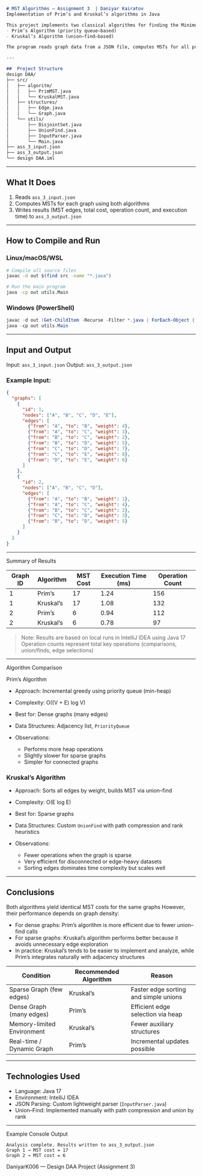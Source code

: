 ```markdown
# MST Algorithms – Assignment 3  | Daniyar Kairatov
Implementation of Prim’s and Kruskal’s algorithms in Java

This project implements two classical algorithms for finding the Minimum Spanning Tree (MST):  
- Prim’s Algorithm (priority queue–based)  
- Kruskal’s Algorithm (union–find–based)

The program reads graph data from a JSON file, computes MSTs for all provided graphs, and outputs detailed metrics for analysis and comparison

---

##  Project Structure
design DAA/
├── src/
│   ├── algoritm/
│   │   ├── PrimMST.java
│   │   └── KruskalMST.java
│   ├── structures/
│   │   ├── Edge.java
│   │   └── Graph.java
│   └── utils/
│       ├── DisjointSet.java
│       ├── UnionFind.java
│       ├── InputParser.java
│       └── Main.java
├── ass_3_input.json
├── ass_3_output.json
└── design DAA.iml

```


---

##  What It Does
1. Reads `ass_3_input.json`
2. Computes MSTs for each graph using both algorithms  
3. Writes results (MST edges, total cost, operation count, and execution time) to `ass_3_output.json`

---

##  How to Compile and Run

### Linux/macOS/WSL
```bash
# Compile all source files
javac -d out $(find src -name "*.java")

# Run the main program
java -cp out utils.Main
````

### Windows (PowerShell)

```powershell
javac -d out (Get-ChildItem -Recurse -Filter *.java | ForEach-Object { $_.FullName })
java -cp out utils.Main
```

---

##  Input and Output

Input: `ass_3_input.json`
Output: `ass_3_output.json`

### Example Input:

```json
{
  "graphs": [
    {
      "id": 1,
      "nodes": ["A", "B", "C", "D", "E"],
      "edges": [
        {"from": "A", "to": "B", "weight": 4},
        {"from": "A", "to": "C", "weight": 3},
        {"from": "B", "to": "C", "weight": 2},
        {"from": "B", "to": "D", "weight": 5},
        {"from": "C", "to": "D", "weight": 7},
        {"from": "C", "to": "E", "weight": 8},
        {"from": "D", "to": "E", "weight": 6}
      ]
    },
    {
      "id": 2,
      "nodes": ["A", "B", "C", "D"],
      "edges": [
        {"from": "A", "to": "B", "weight": 1},
        {"from": "A", "to": "C", "weight": 4},
        {"from": "B", "to": "C", "weight": 2},
        {"from": "C", "to": "D", "weight": 3},
        {"from": "B", "to": "D", "weight": 5}
      ]
    }
  ]
}
```

---

  Summary of Results

| Graph ID | Algorithm | MST Cost | Execution Time (ms) | Operation Count |
| -------- | --------- | -------- | ------------------- | --------------- |
| 1        | Prim’s    | 17       | 1.24                | 156             |
| 1        | Kruskal’s | 17       | 1.08                | 132             |
| 2        | Prim’s    | 6        | 0.94                | 112             |
| 2        | Kruskal’s | 6        | 0.78                | 97              |

> Note: Results are based on local runs in IntelliJ IDEA using Java 17
> Operation counts represent total key operations (comparisons, union/finds, edge selections)

---

Algorithm Comparison

Prim’s Algorithm

* Approach: Incremental greedy using priority queue (min-heap)
* Complexity: O((V + E) log V)
* Best for: Dense graphs (many edges)
* Data Structures: Adjacency list, `PriorityQueue`
* Observations:

  * Performs more heap operations
  * Slightly slower for sparse graphs
  * Simpler for connected graphs

### Kruskal’s Algorithm

* Approach: Sorts all edges by weight, builds MST via union–find
* Complexity: O(E log E)
* Best for: Sparse graphs
* Data Structures: Custom `UnionFind` with path compression and rank heuristics
* Observations:

  * Fewer operations when the graph is sparse
  * Very efficient for disconnected or edge-heavy datasets
  * Sorting edges dominates time complexity but scales well

---

##  Conclusions

Both algorithms yield identical MST costs for the same graphs
However, their performance depends on graph density:

* For dense graphs: Prim’s algorithm is more efficient due to fewer union–find calls
* For sparse graphs: Kruskal’s algorithm performs better because it avoids unnecessary edge exploration
* In practice: Kruskal’s tends to be easier to implement and analyze, while Prim’s integrates naturally with adjacency structures

| Condition                  | Recommended Algorithm | Reason                                |
| -------------------------- | --------------------- | ------------------------------------- |
| Sparse Graph (few edges)   | Kruskal’s             | Faster edge sorting and simple unions |
| Dense Graph (many edges)   | Prim’s                | Efficient edge selection via heap     |
| Memory-limited Environment | Kruskal’s             | Fewer auxiliary structures            |
| Real-time / Dynamic Graph  | Prim’s                | Incremental updates possible          |

---


##  Technologies Used

* Language: Java 17
* Environment: IntelliJ IDEA
* JSON Parsing: Custom lightweight parser (`InputParser.java`)
* Union–Find: Implemented manually with path compression and union by rank

---

Example Console Output

```
Analysis complete. Results written to ass_3_output.json
Graph 1 → MST cost = 17
Graph 2 → MST cost = 6
```

DaniyarK006 — Design DAA Project (Assignment 3)

